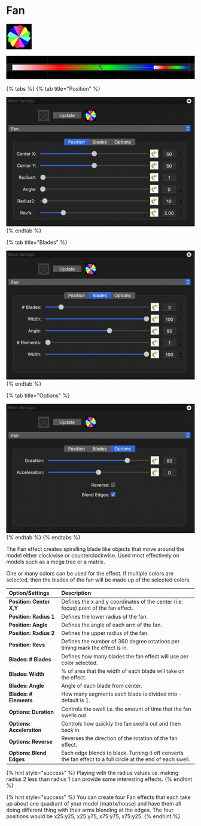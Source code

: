 # Fan

![Icon](../../.gitbook/assets/image%20%28349%29.png)

![Sequencer Grid](../../.gitbook/assets/image%20%28642%29.png)

{% tabs %}
{% tab title="Position" %}


![](../../.gitbook/assets/image%20%2890%29.png)
{% endtab %}

{% tab title="Blades" %}


![](../../.gitbook/assets/image%20%28133%29.png)
{% endtab %}

{% tab title="Options" %}


![](../../.gitbook/assets/image%20%28673%29.png)
{% endtab %}
{% endtabs %}

The Fan effect creates spiralling blade like objects that move around the model either clockwise or counterclockwise.  Used most effectively on models such as a mega tree or a matrix.

One or many colors can be used for the effect. If multiple colors are selected, then the blades of the fan will be made up of the selected colors.

| Option/Settings | Description |
| :--- | :--- |
| **Position: Center X,Y** | Defines the x and y coordinates of the center \(i.e. focus\) point of the fan effect. |
| **Position: Radius 1** | Defines the lower radius of the fan. |
| **Position: Angle** | Defines the angle of each arm of the fan. |
| **Position: Radius 2** | Defines the upper radius of the fan. |
| **Position: Revs** | Defines the number of 360 degree rotations per timing mark the effect is in. |
| **Blades: \# Blades** | Defines how many blades the fan effect will use per color selected. |
| **Blades: Width** | % of area that the width of each blade will take on the effect. |
| **Blades: Angle** | Angle of each blade from center. |
| **Blades: \# Elements** | How many segments each blade is divided into - default is 1. |
| **Options: Duration** | Controls the swell i.e. the amount of time that the fan swells out. |
| **Options: Acceleration** | Controls how quickly the fan swells out and then back in. |
| **Options: Reverse** | Reverses the direction of the rotation of the fan effect. |
| **Options: Blend Edges** | Each edge blends to black. Turning it off converts the fan effect to a full circle at the end of each swell. |

{% hint style="success" %}
Playing with the radius values i.e. making radius 2 less than radius 1 can provide some interesting effects.
{% endhint %}

{% hint style="success" %}
You can create four Fan effects that each take up about one quadrant of your model \(matrix/house\) and have them all doing different thing with their arms blending at the edges.  The four positions would be x25:y25, x25:y75, x75:y75, x75:y25.
{% endhint %}

